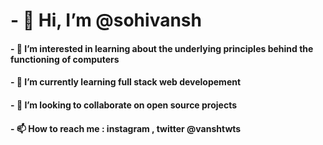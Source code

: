 # - 👋 Hi, I’m @sohivansh
#### - 👀 I’m interested in learning about the underlying principles behind the functioning of computers
#### - 🌱 I’m currently learning full stack web developement
#### - :thought_balloon: I’m looking to collaborate on open source projects
#### - 📫 How to reach me : instagram , twitter @vanshtwts

<!---
sohivansh/sohivansh is a ✨ special ✨ repository because its `README.md` (this file) appears on your GitHub profile.
You can click the Preview link to take a look at your changes.
--->
